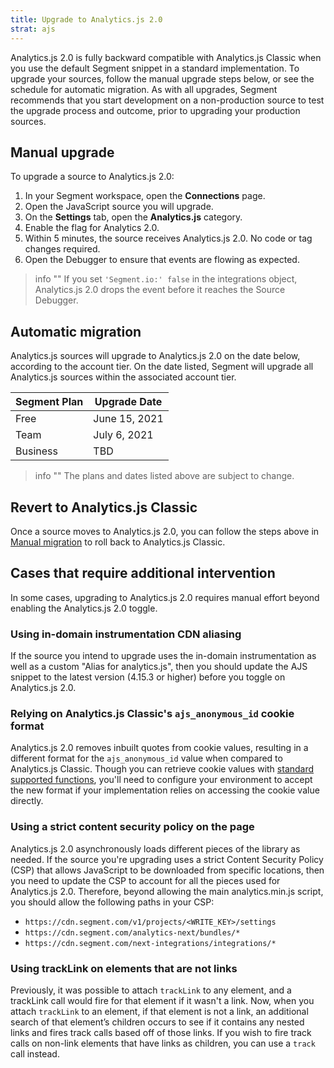 ```yaml
---
title: Upgrade to Analytics.js 2.0
strat: ajs
---
```


Analytics.js 2.0 is fully backward compatible with Analytics.js Classic when you use the default Segment snippet in a standard implementation. To upgrade your sources, follow the manual upgrade steps below, or see the schedule for automatic migration. As with all upgrades, Segment recommends that you start development on a non-production source to test the upgrade process and outcome, prior to upgrading your production sources.

## Manual upgrade

To upgrade a source to Analytics.js 2.0:

1. In your Segment workspace, open the **Connections** page.
2. Open the JavaScript source you will upgrade.
3. On the **Settings** tab, open the **Analytics.js** category.
4. Enable the flag for Analytics 2.0.
5. Within 5 minutes, the source receives Analytics.js 2.0. No code or tag changes required.
6. Open the Debugger to ensure that events are flowing as expected.

> info ""
> If you set `'Segment.io:' false` in the integrations object, Analytics.js 2.0 drops the event before it reaches the Source Debugger. 

## Automatic migration

Analytics.js sources will upgrade to Analytics.js 2.0 on the date below, according to the account tier. On the date listed, Segment will upgrade all Analytics.js sources within the associated account tier.

| Segment Plan | Upgrade Date |
|--------------| -------------|
| Free         | June 15, 2021|
| Team         | July 6, 2021 |
| Business     | TBD          |

> info ""
> The plans and dates listed above are subject to change.

## Revert to Analytics.js Classic

Once a source moves to Analytics.js 2.0, you can follow the steps above in [Manual migration](#manual-migration) to roll back to Analytics.js Classic.

## Cases that require additional intervention

In some cases, upgrading to Analytics.js 2.0 requires manual effort beyond enabling the Analytics.js 2.0 toggle.  

### Using in-domain instrumentation CDN aliasing

If the source you intend to upgrade uses the in-domain instrumentation as well as a custom "Alias for analytics.js", then you should update the AJS snippet to the latest version (4.15.3 or higher) before you toggle on Analytics.js 2.0.

### Relying on Analytics.js Classic's `ajs_anonymous_id` cookie format  

Analytics.js 2.0 removes inbuilt quotes from cookie values, resulting in a different format for the `ajs_anonymous_id` value when compared to Analytics.js Classic.  Though you can retrieve cookie values with [standard supported functions](/docs/connections/sources/catalog/libraries/website/javascript/identity/#retrieve-the-anonymous-id), you'll need to configure your environment to accept the new format if your implementation relies on accessing the cookie value directly.

### Using a strict content security policy on the page

Analytics.js 2.0 asynchronously loads different pieces of the library as needed. If the source you're upgrading uses a strict Content Security Policy (CSP) that allows JavaScript to be downloaded from specific locations, then you need to update the CSP to account for all the pieces used for Analytics.js 2.0. Therefore, beyond allowing the main analytics.min.js script, you should allow the following paths in your CSP:
- `https://cdn.segment.com/v1/projects/<WRITE_KEY>/settings`
- `https://cdn.segment.com/analytics-next/bundles/*`
- `https://cdn.segment.com/next-integrations/integrations/*`

### Using trackLink on elements that are not links

Previously, it was possible to attach `trackLink` to any element, and a trackLink call would fire for that element if it wasn't a link. Now, when you attach `trackLink` to an element, if that element is not a link, an additional search of that element’s children occurs to see if it contains any nested links and fires track calls based off of those links. If you wish to fire track calls on non-link elements that have links as children, you can use a `track` call instead.
